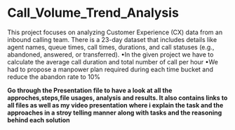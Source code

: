 # Call_Volume_Trend_Analysis

This project focuses on analyzing Customer Experience (CX) data from an inbound calling team. There is a 23-day dataset that includes details like agent names, queue times, call times, durations, and call statuses (e.g., abandoned, answered, or transferred).
•In the given project we have to calculate the average call duration and total number of call per hour
•We had to propose a manpower plan required during each time bucket and reduce the abandon rate to 10%

**Go through the Presentation file to have a look at all the approches,steps,file usages, analysis and results. It also contains links to all files as well as my video presentation where i explain the task and the approaches in a stroy telling manner along with tasks and the reasoning behind each solution**
